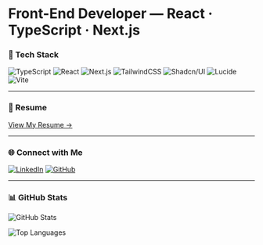 # Front-End Developer — React · TypeScript · Next.js

### 🧠 Tech Stack
![TypeScript](https://img.shields.io/badge/-TypeScript-3178C6?style=for-the-badge&logo=typescript&logoColor=white)
![React](https://img.shields.io/badge/-React-20232a?style=for-the-badge&logo=react&logoColor=61dafb)
![Next.js](https://img.shields.io/badge/-Next.js-000000?style=for-the-badge&logo=nextdotjs&logoColor=white)
![TailwindCSS](https://img.shields.io/badge/-TailwindCSS-06B6D4?style=for-the-badge&logo=tailwindcss&logoColor=white)
![Shadcn/UI](https://img.shields.io/badge/-Shadcn/UI-18181b?style=for-the-badge&logoColor=white)
![Lucide](https://img.shields.io/badge/-Lucide-000000?style=for-the-badge&logoColor=white)
![Vite](https://img.shields.io/badge/-Vite-646CFF?style=for-the-badge&logo=vite&logoColor=white)

---

### 📄 Resume
[View My Resume →](https://docs.google.com/document/d/1v-TCmKmpc7S0uX6qz9FV0k3c0Dei15gSNlOvH0L1H6c/edit?usp=sharing)

---

### 🌐 Connect with Me
[![LinkedIn](https://img.shields.io/badge/-LinkedIn-0A66C2?style=flat&logo=linkedin&logoColor=white)](https://www.linkedin.com/in/litakk/)
[![GitHub](https://img.shields.io/badge/-GitHub-181717?style=flat&logo=github&logoColor=white)](https://github.com/litakk)

---

### 📊 GitHub Stats
![GitHub Stats](https://github-readme-stats.vercel.app/api?username=litakk&show_icons=true&count_private=true&hide=prs&theme=transparent)

![Top Languages](https://github-readme-stats.vercel.app/api/top-langs/?username=litakk&layout=compact&theme=transparent)
